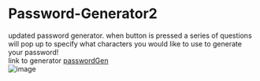 # Password-Generator2
updated password generator.
when button is pressed a series of questions will pop up to specify what characters you would like to use to generate your password! <br/>
link to generator [passwordGen](https://landycodes.github.io/Password-Generator2/) <br/>
![image](https://user-images.githubusercontent.com/103873915/184739877-6dc5cef5-0983-4467-bb7b-7c67342029e9.png)
